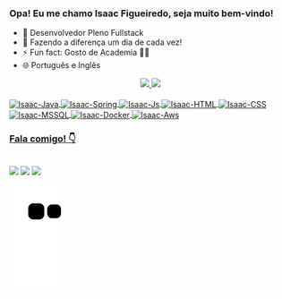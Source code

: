 ### Opa! Eu me chamo Isaac Figueiredo, seja muito bem-vindo! 

- 🌱 Desenvolvedor Pleno Fullstack
- 💬 Fazendo a diferença um dia de cada vez!
- ⚡ Fun fact: Gosto de Academia 🏋️‍♂️
- 🌐 Português e Inglês

<div align="center">
  <a href="https://github.com/figueiredoisaac">
  <img height="180em" src="https://github-readme-stats.vercel.app/api?username=figueiredoisaac&show_icons=true&theme=radical&include_all_commits=true&count_private=true"/>
  <img height="180em" src="https://github-readme-stats.vercel.app/api/top-langs/?username=figueiredoisaac&layout=compact&langs_count=7&theme=radical"/>
</div>

<div style="display: inline_block"><br>
  <img align="center" alt="Isaac-Java" height="30" width="40" src="https://cdn.jsdelivr.net/gh/devicons/devicon/icons/java/java-plain-wordmark.svg">
  <img align="center" alt="Isaac-Spring" height="30" width="40" src="https://cdn.jsdelivr.net/gh/devicons/devicon/icons/spring/spring-original.svg" />  
  <img align="center" alt="Isaac-Js" height="30" width="40" src="https://cdn.jsdelivr.net/gh/devicons/devicon/icons/javascript/javascript-plain.svg">
  <img align="center" alt="Isaac-HTML" height="30" width="40" src="https://cdn.jsdelivr.net/gh/devicons/devicon/icons/html5/html5-plain-wordmark.svg">
  <img align="center" alt="Isaac-CSS" height="30" width="40" src="https://cdn.jsdelivr.net/gh/devicons/devicon/icons/css3/css3-plain-wordmark.svg" >
  <img align="center" alt="Isaac-MSSQL" height="30" width="40" src="https://cdn.jsdelivr.net/gh/devicons/devicon/icons/microsoftsqlserver/microsoftsqlserver-plain-wordmark.svg" />
  <img align="center" alt="Isaac-Docker" height="30" width="40" src="https://cdn.jsdelivr.net/gh/devicons/devicon/icons/docker/docker-plain.svg" />
  <img align="center" alt="Isaac-Aws" height="30" width="40" src="https://cdn.jsdelivr.net/gh/devicons/devicon/icons/amazonwebservices/amazonwebservices-plain-wordmark.svg" />
          
  
</div>

### Fala comigo! 👇

<div style="display: inline_block"><br> 
  <a href="https://instagram.com/figueiredoisaac" target="_blank"><img src="https://img.shields.io/badge/-Instagram-%23E4405F?style=for-the-badge&logo=instagram&logoColor=white" target="_blank"></a>
  <a href = "mailto:figueiredoisaac@gmail.com"><img src="https://img.shields.io/badge/-Gmail-%23333?style=for-the-badge&logo=gmail&logoColor=white" target="_blank"></a>
  <a href="https://www.linkedin.com/in/figueiredoisaac" target="_blank"><img src="https://img.shields.io/badge/-LinkedIn-%230077B5?style=for-the-badge&logo=linkedin&logoColor=white" target="_blank"></a> 
  
 ![Snake animation](https://github.com/figueiredoisaac/figueiredoisaac/blob/output/github-contribution-grid-snake.svg)
</div>
